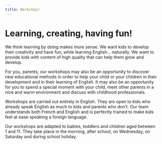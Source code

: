 ```yaml
---
title: Workshop!
---
```


# Learning, creating, having fun!

We think learning by doing makes more sense. We want kids to develop their creativity and have fun, while learning English… naturally. We want to provide kids with content of high quality that can help them grow and develop.  

For you, parents, our workshops may also be an opportunity to discover new educational methods in order to help your child or your children in their development and in their learning of English. It may also be an opportunity for you to spend a special moment with your child, meet other parents in a nice and warm environment and discuss with childhood professionals. 

Workshops are carried out entirely in English. They are open to kids who already speak English as much to kids and parents who don’t. Our team understands both French and English and is perfectly trained to make kids feel at ease speaking a foreign language. 

Our workshops are adapted to babies, toddlers and children aged between 1 and 11. They take place in the morning, after school, on Wednesday, on Saturday and during school holiday. 
